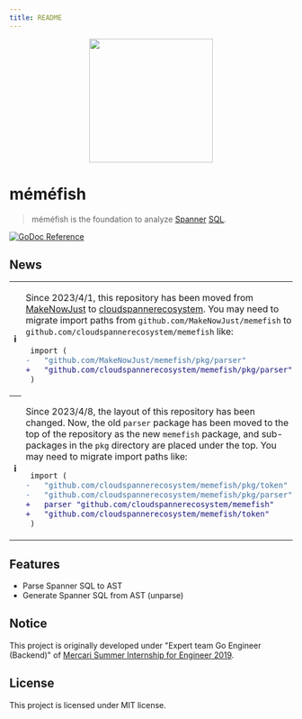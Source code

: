 ```yaml
---
title: README
---
```


<p align="center">
  <img src="images/memefish.png" width="220px">
</p>

# méméfish

> méméfish is the foundation to analyze [Spanner][] [SQL][Spanner SQL].

[Spanner]: https://cloud.google.com/spanner/
[Spanner SQL]: https://cloud.google.com/spanner/docs/query-syntax

[![GoDoc Reference][godoc-badge]](https://godoc.org/github.com/cloudspannerecosystem/memefish/pkg)

## News

<table>
  <tr><th>ℹ️</th><td>

Since 2023/4/1, this repository has been moved from [MakeNowJust](https://github.com/makenowjust) to [cloudspannerecosystem](https://github.com/cloudspannerecosystem).
You may need to migrate import paths from `github.com/MakeNowJust/memefish` to `github.com/cloudspannerecosystem/memefish` like:

```diff
 import (
-	"github.com/MakeNowJust/memefish/pkg/parser"
+	"github.com/cloudspannerecosystem/memefish/pkg/parser"
 )
```

  </td></tr>

  <tr><th>ℹ️</th><td>

Since 2023/4/8, the layout of this repository has been changed. Now, the old `parser` package has been moved to the top of the repository as the new `memefish` package, and sub-packages in the `pkg` directory are placed under the top.
You may need to migrate import paths like:

```diff
 import (
-	"github.com/cloudspannerecosystem/memefish/pkg/token"
-	"github.com/cloudspannerecosystem/memefish/pkg/parser"
+	parser "github.com/cloudspannerecosystem/memefish"
+	"github.com/cloudspannerecosystem/memefish/token"
 )
```
  </td></tr>
</table>

## Features

- Parse Spanner SQL to AST
- Generate Spanner SQL from AST (unparse)

## Notice

This project is originally developed under "Expert team Go Engineer (Backend)" of [Mercari Summer Internship for Engineer 2019](https://mercan.mercari.com/articles/13497/).

## License

This project is licensed under MIT license.

[godoc-badge]: https://img.shields.io/badge/godoc-reference-black.svg?style=for-the-badge&colorA=%235272B4&logo=go&logoColor=white
